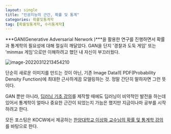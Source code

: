 ```yaml
---
layout: single
title: "인공지능의 근간, 확률 및 통계"
categories: 확률및통계학
tag: [확률및통계학, 수리통계학]
---
```


  ***GAN(Generative Adversarial Nerwork )***을 활용한 연구를 진행하면서 확률과 통계학의 필요성에 대해 절실히 깨달았다. GAN을 단지 '경찰과 도둑 게임' 또는 'minmax 게임'으로만 이해하려고 했던 내 자신이 부끄러웠다.

![image-20220312213454210](C:\Users\Admin\AppData\Roaming\Typora\typora-user-images\image-20220312213454210.png)



 단순히 새로운 이미지를 만드는 것이 아닌, 기존 Image Data의 PDF(Probability Density Function)에 최대한 근사하게끔 모델링하는 것. 정말 간단히 말하자면 그런 뜻이다.

 GAN 뿐만 아니라, [딥러닝 기초 강의](https://www.youtube.com/channel/UCWWrL41NmOpmyjhsalMqe4A)를 제작할 때에도 딥러닝이 비약적인 발전을 하는데 있어서 통계학이 얼마나 중요한 근간이 되었는지 가늠은 했지만 지금이나마 공부를 시작하려고 한다.

 모든 포스팅은 KOCW에서 제공하는 [한양대학교 이상화 교수님의 확률 및 통계학 강의](http://www.kocw.net/home/search/kemView.do?kemId=1056974)를 바탕으로 한다.



 
